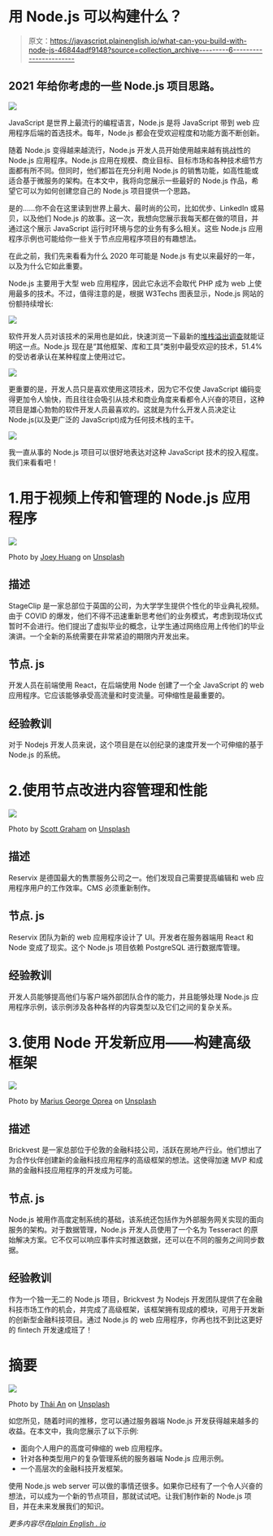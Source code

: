 # 用 Node.js 可以构建什么？

> 原文：<https://javascript.plainenglish.io/what-can-you-build-with-node-js-46844adf9148?source=collection_archive---------6----------------------->

## 2021 年给你考虑的一些 Node.js 项目思路。

![](img/3c09687b9d67c5ae4d0c5c2a05d29e56.png)

JavaScript 是世界上最流行的编程语言，Node.js 是将 JavaScript 带到 web 应用程序后端的首选技术。每年，Node.js 都会在受欢迎程度和功能方面不断创新。

随着 Node.js 变得越来越流行，Node.js 开发人员开始使用越来越有挑战性的 Node.js 应用程序。Node.js 应用在规模、商业目标、目标市场和各种技术细节方面都有所不同。但同时，他们都旨在充分利用 Node.js 的销售功能，如高性能或适合基于微服务的架构。在本文中，我将向您展示一些最好的 Node.js 作品，希望它可以为如何创建您自己的 Node.js 项目提供一个思路。

是的……你不会在这里读到世界上最大、最时尚的公司，比如优步、LinkedIn 或易贝，以及他们 Node.js 的故事。这一次，我想向您展示我每天都在做的项目，并通过这个展示 JavaScript 运行时环境与您的业务有多么相关。这些 Node.js 应用程序示例也可能给你一些关于节点应用程序项目的有趣想法。

在此之前，我们先来看看为什么 2020 年可能是 Node.js 有史以来最好的一年，以及为什么它如此重要。

Node.js 主要用于大型 web 应用程序，因此它永远不会取代 PHP 成为 web 上使用最多的技术。不过，值得注意的是，根据 W3Techs 图表显示，Node.js 网站的份额持续增长:

![](img/1f1944ef7ee5ef1e5e18c8c6d3053127.png)

软件开发人员对该技术的采用也是如此，快速浏览一下最新的[堆栈溢出调查](https://insights.stackoverflow.com/survey/2020)就能证明这一点。Node.js 现在是“其他框架、库和工具”类别中最受欢迎的技术，51.4%的受访者承认在某种程度上使用过它。

![](img/4a6db9cccb2b135d51af1f40b7aa5c51.png)

更重要的是，开发人员只是喜欢使用这项技术，因为它不仅使 JavaScript 编码变得更加令人愉快，而且往往会吸引从技术和商业角度来看都令人兴奋的项目，这种项目是雄心勃勃的软件开发人员最喜欢的。这就是为什么开发人员决定让 Node.js(以及更广泛的 JavaScript)成为任何技术栈的主干。

![](img/2b3ed309a129cf13babb9d4a3f9598b3.png)

我一直从事的 Node.js 项目可以很好地表达对这种 JavaScript 技术的投入程度。我们来看看吧！

# 1.用于视频上传和管理的 Node.js 应用程序

![](img/9ae250051e7befcb410765621f1ba03c.png)

Photo by [Joey Huang](https://unsplash.com/@onice?utm_source=medium&utm_medium=referral) on [Unsplash](https://unsplash.com?utm_source=medium&utm_medium=referral)

## 描述

StageClip 是一家总部位于英国的公司，为大学学生提供个性化的毕业典礼视频。由于 COVID 的爆发，他们不得不迅速重新思考他们的业务模式，考虑到现场仪式暂时不会进行。他们提出了虚拟毕业的概念，让学生通过网络应用上传他们的毕业演讲。一个全新的系统需要在非常紧迫的期限内开发出来。

## 节点. js

开发人员在前端使用 React，在后端使用 Node 创建了一个全 JavaScript 的 web 应用程序。它应该能够承受高流量和时变流量。可伸缩性是最重要的。

## 经验教训

对于 Nodejs 开发人员来说，这个项目是在以创纪录的速度开发一个可伸缩的基于 Node.js 的系统。

# 2.使用节点改进内容管理和性能

![](img/65d2c1c043be2351b9d3e9e1daf4276f.png)

Photo by [Scott Graham](https://unsplash.com/@homajob?utm_source=medium&utm_medium=referral) on [Unsplash](https://unsplash.com?utm_source=medium&utm_medium=referral)

## 描述

Reservix 是德国最大的售票服务公司之一。他们发现自己需要提高编辑和 web 应用程序用户的工作效率。CMS 必须重新制作。

## 节点. js

Reservix 团队为新的 web 应用程序设计了 UI。开发者在服务器端用 React 和 Node 变成了现实。这个 Node.js 项目依赖 PostgreSQL 进行数据库管理。

## 经验教训

开发人员能够提高他们与客户端外部团队合作的能力，并且能够处理 Node.js 应用程序示例，该示例涉及各种各样的内容类型以及它们之间的复杂关系。

# 3.使用 Node 开发新应用——构建高级框架

![](img/edf1de7f3f0864dcc1b1096bb56cf06b.png)

Photo by [Marius George Oprea](https://unsplash.com/@mariusoprea?utm_source=medium&utm_medium=referral) on [Unsplash](https://unsplash.com?utm_source=medium&utm_medium=referral)

## 描述

Brickvest 是一家总部位于伦敦的金融科技公司，活跃在房地产行业。他们想出了为合作伙伴创建新的金融科技应用程序的高级框架的想法。这使得加速 MVP 和成熟的金融科技应用程序的开发成为可能。

## 节点. js

Node.js 被用作高度定制系统的基础，该系统还包括作为外部服务网关实现的面向服务的架构。对于数据管理，Node.js 开发人员使用了一个名为 Tesseract 的原始解决方案。它不仅可以响应事件实时推送数据，还可以在不同的服务之间同步数据。

## 经验教训

作为一个独一无二的 Node.js 项目，Brickvest 为 Nodejs 开发团队提供了在金融科技市场工作的机会，并完成了高级框架，该框架拥有现成的模块，可用于开发新的创新型金融科技项目。通过 Node.js 的 web 应用程序，你再也找不到比这更好的 fintech 开发速成班了！

# 摘要

![](img/1dc276fcfee7937bedecec227673f32e.png)

Photo by [Thái An](https://unsplash.com/@johnn21?utm_source=medium&utm_medium=referral) on [Unsplash](https://unsplash.com?utm_source=medium&utm_medium=referral)

如您所见，随着时间的推移，您可以通过服务器端 Node.js 开发获得越来越多的收益。在本文中，我向您展示了以下示例:

*   面向个人用户的高度可伸缩的 web 应用程序。
*   针对各种类型用户的复杂管理系统的服务器端 Node.js 应用示例。
*   一个高层次的金融科技开发框架。

使用 Node.js web server 可以做的事情还很多。如果你已经有了一个令人兴奋的想法，可以成为一个新的节点项目，那就试试吧。让我们制作新的 Node.js 项目，并在未来发展我们的知识。

*更多内容尽在*[*plain English . io*](http://plainenglish.io/)
